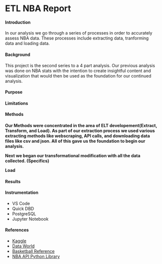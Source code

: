 # ETL NBA Report 

<h4> Introduction </h4>
<P> In our analysis we go through a series of processes in order 
to accurately assess NBA data. These processes include extracting data, tranforming data and loading 
data.  </p>


<h4>Background</h4>
<p> This project is the second series to a 4 part analysis. Our previous analysis was done on NBA stats with the intention to create insightful content and  visualization that would then be used as the foundation for our continued analysis. </p>

<h4>Purpose</h4>
<p> </p>

<h4>Limitations<h4>
<p> </p>

<h4>Methods<h4>
<p> Our Methods were concentrated in the area of ELT developement(Extract, Transform, and Load).
As part of our extraction process we used various extracting methods like webscraping, API calls, and downloading data files like csv and json. All of this gave us the foundation to begin our analysis.</p>

<p>Next we began our transformational modification with all the data collected. (Specifics)</p>

<p>Load</p>

<h4>Results</h4>
<p> </p>

<h4>Instrumentation</h4>
<ul>

<li>VS Code</li>
<li>Quick DBD</li>
<li>PostgreSQL</li>
<li>Jupyter Notebook</li>

</ul>

<h4>References</h4>
<ul>

<li> <a href="https://www.kaggle.com/">Kaggle</a></li>
<li> <a href="https://data.world/">Data World</a></li>
<li> <a href="https://www.basketball-reference.com/">Basketball Reference</a></li>
<li> <a href="pip install nba-api">NBA API Python Library</a></li>
</ul>

